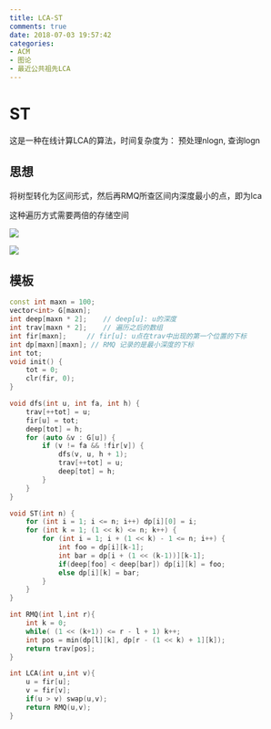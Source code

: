 ```yaml
---
title: LCA-ST
comments: true
date: 2018-07-03 19:57:42
categories:
- ACM
- 图论
- 最近公共祖先LCA
---
```


# ST

这是一种在线计算LCA的算法，时间复杂度为： 预处理nlogn, 查询logn

## 思想

将树型转化为区间形式，然后再RMQ所查区间内深度最小的点，即为lca

这种遍历方式需要两倍的存储空间

![](http://ozrmo3j0k.bkt.clouddn.com/st1.jpg)

![](http://ozrmo3j0k.bkt.clouddn.com/st2.jpg)

## 模板
```cpp
const int maxn = 100;
vector<int> G[maxn];
int deep[maxn * 2];    // deep[u]: u的深度
int trav[maxn * 2];    // 遍历之后的数组
int fir[maxn];     // fir[u]: u点在trav中出现的第一个位置的下标
int dp[maxn][maxn]; // RMQ 记录的是最小深度的下标
int tot;
void init() {
    tot = 0;
    clr(fir, 0);
}

void dfs(int u, int fa, int h) {
    trav[++tot] = u;
    fir[u] = tot;
    deep[tot] = h;
    for (auto &v : G[u]) {
        if (v != fa && !fir[v]) {
            dfs(v, u, h + 1);
            trav[++tot] = u;
            deep[tot] = h;
        }
    }
}

void ST(int n) {
    for (int i = 1; i <= n; i++) dp[i][0] = i;
    for (int k = 1; (1 << k) <= n; k++) {
        for (int i = 1; i + (1 << k) - 1 <= n; i++) {
            int foo = dp[i][k-1];
            int bar = dp[i + (1 << (k-1))][k-1];
            if(deep[foo] < deep[bar]) dp[i][k] = foo;
            else dp[i][k] = bar;
        }
    }
}

int RMQ(int l,int r){
    int k = 0;
    while( (1 << (k+1)) <= r - l + 1) k++;
    int pos = min(dp[l][k], dp[r - (1 << k) + 1][k]);
    return trav[pos];
}

int LCA(int u,int v){
    u = fir[u];
    v = fir[v];
    if(u > v) swap(u,v);
    return RMQ(u,v);
}
```
